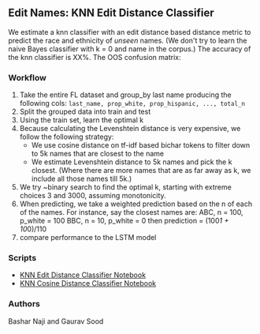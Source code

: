 ## Edit Names: KNN Edit Distance Classifier

We estimate a knn classifier with an edit distance based distance metric to predict the race and ethnicity of *unseen* names. (We don't try to learn the naive Bayes classifier with k = 0 and name in the corpus.) The accuracy of the knn classifier is XX%. The OOS confusion matrix:


### Workflow

1. Take the entire FL dataset and group_by last name producing the following cols: `last_name, prop_white, prop_hispanic, ..., total_n`
2. Split the grouped data into train and test
3. Using the train set, learn the optimal k
4. Because calculating the Levenshtein distance is very expensive, we follow the following strategy:
	* We use cosine distance on tf-idf based bichar tokens to filter down to 5k names that are closest to the name
	* We estimate Levenshtein distance to 5k names and pick the k closest. (Where there are more names that are as far away as k, we include all those names till 5k.)  
5. We try ~binary search to find the optimal k, starting with extreme choices 3 and 3000, assuming monotonicity.
6. When predicting, we take a weighted prediction based on the n of each of the names. For instance, say the closest names are:
	ABC, n = 100, p_white = 100
	BBC, n = 10, p_white = 0
then prediction = (100*1 + 10*0)/110
7. compare performance to the LSTM model

### Scripts

* [KNN Edit Distance Classifier Notebook](scripts/knn_edit_classifier.ipynb)
* [KNN Cosine Distance Classifier Notebook](scripts/knn_cosine_classifier.ipynb)

### Authors

Bashar Naji and Gaurav Sood
